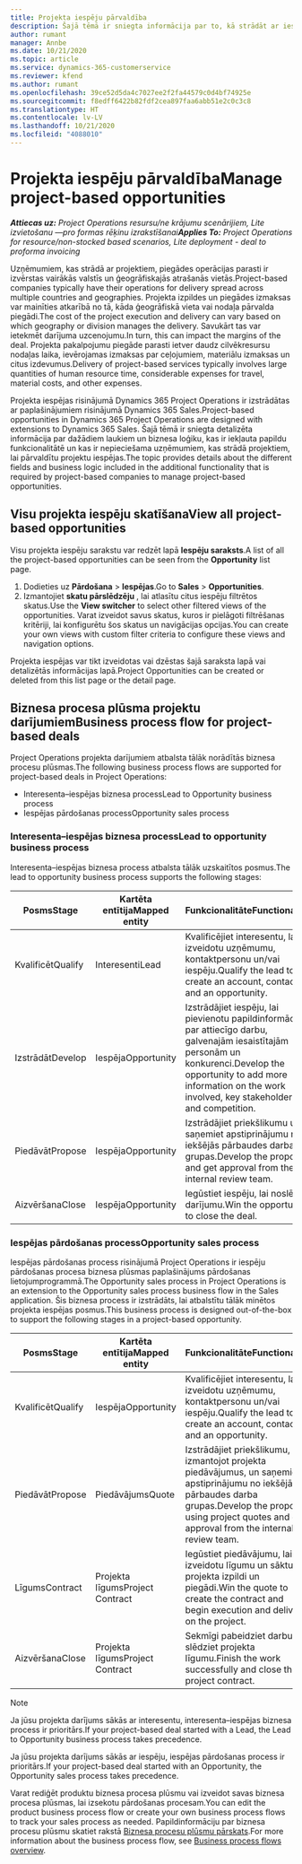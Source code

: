 ```yaml
---
title: Projekta iespēju pārvaldība
description: Šajā tēmā ir sniegta informācija par to, kā strādāt ar iespējām, kas ir saistītas ar projektiem.
author: rumant
manager: Annbe
ms.date: 10/21/2020
ms.topic: article
ms.service: dynamics-365-customerservice
ms.reviewer: kfend
ms.author: rumant
ms.openlocfilehash: 39ce52d5da4c7027ee2f2fa44579c0d4bf74925e
ms.sourcegitcommit: f8edff6422b82fdf2cea897faa6abb51e2c0c3c8
ms.translationtype: HT
ms.contentlocale: lv-LV
ms.lasthandoff: 10/21/2020
ms.locfileid: "4088010"
---
```

# <a name="manage-project-based-opportunities"></a><span data-ttu-id="2c2f2-103">Projekta iespēju pārvaldība</span><span class="sxs-lookup"><span data-stu-id="2c2f2-103">Manage project-based opportunities</span></span>

<span data-ttu-id="2c2f2-104">_**Attiecas uz:** Project Operations resursu/ne krājumu scenārijiem, Lite izvietošanu —pro formas rēķinu izrakstīšanai_</span><span class="sxs-lookup"><span data-stu-id="2c2f2-104">_**Applies To:** Project Operations for resource/non-stocked based scenarios, Lite deployment - deal to proforma invoicing_</span></span>

<span data-ttu-id="2c2f2-105">Uzņēmumiem, kas strādā ar projektiem, piegādes operācijas parasti ir izvērstas vairākās valstīs un ģeogrāfiskajās atrašanās vietās.</span><span class="sxs-lookup"><span data-stu-id="2c2f2-105">Project-based companies typically have their operations for delivery spread across multiple countries and geographies.</span></span> <span data-ttu-id="2c2f2-106">Projekta izpildes un piegādes izmaksas var mainīties atkarībā no tā, kāda ģeogrāfiskā vieta vai nodaļa pārvalda piegādi.</span><span class="sxs-lookup"><span data-stu-id="2c2f2-106">The cost of the project execution and delivery can vary  based on which geography or division manages the delivery.</span></span> <span data-ttu-id="2c2f2-107">Savukārt tas var ietekmēt darījuma uzcenojumu.</span><span class="sxs-lookup"><span data-stu-id="2c2f2-107">In turn, this can impact the margins of the deal.</span></span> <span data-ttu-id="2c2f2-108">Projekta pakalpojumu piegāde parasti ietver daudz cilvēkresursu nodaļas laika, ievērojamas izmaksas par ceļojumiem, materiālu izmaksas un citus izdevumus.</span><span class="sxs-lookup"><span data-stu-id="2c2f2-108">Delivery of project-based services typically involves large quantities of human resource time, considerable expenses for travel, material costs, and other expenses.</span></span>

<span data-ttu-id="2c2f2-109">Projekta iespējas risinājumā Dynamics 365 Project Operations ir izstrādātas ar paplašinājumiem risinājumā Dynamics 365 Sales.</span><span class="sxs-lookup"><span data-stu-id="2c2f2-109">Project-based opportunities in Dynamics 365 Project Operations are designed with extensions to Dynamics 365 Sales.</span></span> <span data-ttu-id="2c2f2-110">Šajā tēmā ir sniegta detalizēta informācija par dažādiem laukiem un biznesa loģiku, kas ir iekļauta papildu funkcionalitātē un kas ir nepieciešama uzņēmumiem, kas strādā projektiem, lai pārvaldītu projektu iespējas.</span><span class="sxs-lookup"><span data-stu-id="2c2f2-110">The topic provides details about the different fields and business logic included in the additional functionality that is required by project-based companies to manage project-based opportunities.</span></span>

## <a name="view-all-project-based-opportunities"></a><span data-ttu-id="2c2f2-111">Visu projekta iespēju skatīšana</span><span class="sxs-lookup"><span data-stu-id="2c2f2-111">View all project-based opportunities</span></span>

<span data-ttu-id="2c2f2-112">Visu projekta iespēju sarakstu var redzēt lapā **Iespēju saraksts**.</span><span class="sxs-lookup"><span data-stu-id="2c2f2-112">A list of all the project-based opportunities can be seen from the **Opportunity** list page.</span></span> 

1. <span data-ttu-id="2c2f2-113">Dodieties uz **Pārdošana** > **Iespējas**.</span><span class="sxs-lookup"><span data-stu-id="2c2f2-113">Go to **Sales** > **Opportunities**.</span></span>
2. <span data-ttu-id="2c2f2-114">Izmantojiet **skatu pārslēdzēju** , lai atlasītu citus iespēju filtrētos skatus.</span><span class="sxs-lookup"><span data-stu-id="2c2f2-114">Use the **View switcher** to select other filtered views of the opportunities.</span></span> <span data-ttu-id="2c2f2-115">Varat izveidot savus skatus, kuros ir pielāgoti filtrēšanas kritēriji, lai konfigurētu šos skatus un navigācijas opcijas.</span><span class="sxs-lookup"><span data-stu-id="2c2f2-115">You can create your own views with custom filter criteria to configure these views and navigation options.</span></span>

<span data-ttu-id="2c2f2-116">Projekta iespējas var tikt izveidotas vai dzēstas šajā saraksta lapā vai detalizētās informācijas lapā.</span><span class="sxs-lookup"><span data-stu-id="2c2f2-116">Project Opportunities can be created or deleted from this list page or the detail page.</span></span>

## <a name="business-process-flow-for-project-based-deals"></a><span data-ttu-id="2c2f2-117">Biznesa procesa plūsma projektu darījumiem</span><span class="sxs-lookup"><span data-stu-id="2c2f2-117">Business process flow for project-based deals</span></span>

<span data-ttu-id="2c2f2-118">Project Operations projekta darījumiem atbalsta tālāk norādītās biznesa procesu plūsmas.</span><span class="sxs-lookup"><span data-stu-id="2c2f2-118">The following business process flows are supported for project-based deals in Project Operations:</span></span>

- <span data-ttu-id="2c2f2-119">Interesenta–iespējas biznesa process</span><span class="sxs-lookup"><span data-stu-id="2c2f2-119">Lead to Opportunity business process</span></span>
- <span data-ttu-id="2c2f2-120">Iespējas pārdošanas process</span><span class="sxs-lookup"><span data-stu-id="2c2f2-120">Opportunity sales process</span></span>

### <a name="lead-to-opportunity-business-process"></a><span data-ttu-id="2c2f2-121">Interesenta–iespējas biznesa process</span><span class="sxs-lookup"><span data-stu-id="2c2f2-121">Lead to opportunity business process</span></span> 
<span data-ttu-id="2c2f2-122">Interesenta–iespējas biznesa process atbalsta tālāk uzskaitītos posmus.</span><span class="sxs-lookup"><span data-stu-id="2c2f2-122">The lead to opportunity business process supports the following stages:</span></span>

| <span data-ttu-id="2c2f2-123">Posms</span><span class="sxs-lookup"><span data-stu-id="2c2f2-123">Stage</span></span> | <span data-ttu-id="2c2f2-124">Kartēta entītija</span><span class="sxs-lookup"><span data-stu-id="2c2f2-124">Mapped entity</span></span> | <span data-ttu-id="2c2f2-125">Funkcionalitāte</span><span class="sxs-lookup"><span data-stu-id="2c2f2-125">Functionality</span></span> |
| --- | --- | --- |
| <span data-ttu-id="2c2f2-126">Kvalificēt</span><span class="sxs-lookup"><span data-stu-id="2c2f2-126">Qualify</span></span> | <span data-ttu-id="2c2f2-127">Interesenti</span><span class="sxs-lookup"><span data-stu-id="2c2f2-127">Lead</span></span> | <span data-ttu-id="2c2f2-128">Kvalificējiet interesentu, lai izveidotu uzņēmumu, kontaktpersonu un/vai iespēju.</span><span class="sxs-lookup"><span data-stu-id="2c2f2-128">Qualify the lead to create an account, contact, and an opportunity.</span></span> |
| <span data-ttu-id="2c2f2-129">Izstrādāt</span><span class="sxs-lookup"><span data-stu-id="2c2f2-129">Develop</span></span> | <span data-ttu-id="2c2f2-130">Iespēja</span><span class="sxs-lookup"><span data-stu-id="2c2f2-130">Opportunity</span></span> | <span data-ttu-id="2c2f2-131">Izstrādājiet iespēju, lai pievienotu papildinformāciju par attiecīgo darbu, galvenajām iesaistītajām personām un konkurenci.</span><span class="sxs-lookup"><span data-stu-id="2c2f2-131">Develop the opportunity to add more information on the work involved, key stakeholders, and competition.</span></span> |
| <span data-ttu-id="2c2f2-132">Piedāvāt</span><span class="sxs-lookup"><span data-stu-id="2c2f2-132">Propose</span></span> | <span data-ttu-id="2c2f2-133">Iespēja</span><span class="sxs-lookup"><span data-stu-id="2c2f2-133">Opportunity</span></span> | <span data-ttu-id="2c2f2-134">Izstrādājiet priekšlikumu un saņemiet apstiprinājumu no iekšējās pārbaudes darba grupas.</span><span class="sxs-lookup"><span data-stu-id="2c2f2-134">Develop the proposal and get approval from the internal review team.</span></span> |
| <span data-ttu-id="2c2f2-135">Aizvēršana</span><span class="sxs-lookup"><span data-stu-id="2c2f2-135">Close</span></span> | <span data-ttu-id="2c2f2-136">Iespēja</span><span class="sxs-lookup"><span data-stu-id="2c2f2-136">Opportunity</span></span> | <span data-ttu-id="2c2f2-137">Iegūstiet iespēju, lai noslēgtu darījumu.</span><span class="sxs-lookup"><span data-stu-id="2c2f2-137">Win the opportunity to close the deal.</span></span> |

### <a name="opportunity-sales-process"></a><span data-ttu-id="2c2f2-138">Iespējas pārdošanas process</span><span class="sxs-lookup"><span data-stu-id="2c2f2-138">Opportunity sales process</span></span>
<span data-ttu-id="2c2f2-139">Iespējas pārdošanas process risinājumā Project Operations ir iespēju pārdošanas procesa biznesa plūsmas paplašinājums pārdošanas lietojumprogrammā.</span><span class="sxs-lookup"><span data-stu-id="2c2f2-139">The Opportunity sales process in Project Operations is an extension to the Opportunity sales process business flow in the Sales application.</span></span> <span data-ttu-id="2c2f2-140">Šis biznesa process ir izstrādāts, lai atbalstītu tālāk minētos projekta iespējas posmus.</span><span class="sxs-lookup"><span data-stu-id="2c2f2-140">This business process is designed out-of-the-box to support the following stages in a project-based opportunity.</span></span>

| <span data-ttu-id="2c2f2-141">Posms</span><span class="sxs-lookup"><span data-stu-id="2c2f2-141">Stage</span></span> | <span data-ttu-id="2c2f2-142">Kartēta entītija</span><span class="sxs-lookup"><span data-stu-id="2c2f2-142">Mapped entity</span></span> | <span data-ttu-id="2c2f2-143">Funkcionalitāte</span><span class="sxs-lookup"><span data-stu-id="2c2f2-143">Functionality</span></span> |
| --- | --- | --- |
| <span data-ttu-id="2c2f2-144">Kvalificēt</span><span class="sxs-lookup"><span data-stu-id="2c2f2-144">Qualify</span></span> | <span data-ttu-id="2c2f2-145">Iespēja</span><span class="sxs-lookup"><span data-stu-id="2c2f2-145">Opportunity</span></span> | <span data-ttu-id="2c2f2-146">Kvalificējiet interesentu, lai izveidotu uzņēmumu, kontaktpersonu un/vai iespēju.</span><span class="sxs-lookup"><span data-stu-id="2c2f2-146">Qualify the lead to create an account, contact, and an opportunity.</span></span> |
| <span data-ttu-id="2c2f2-147">Piedāvāt</span><span class="sxs-lookup"><span data-stu-id="2c2f2-147">Propose</span></span> | <span data-ttu-id="2c2f2-148">Piedāvājums</span><span class="sxs-lookup"><span data-stu-id="2c2f2-148">Quote</span></span> | <span data-ttu-id="2c2f2-149">Izstrādājiet priekšlikumu, izmantojot projekta piedāvājumus, un saņemiet apstiprinājumu no iekšējās pārbaudes darba grupas.</span><span class="sxs-lookup"><span data-stu-id="2c2f2-149">Develop the proposal using project quotes and get approval from the internal review team.</span></span> |
| <span data-ttu-id="2c2f2-150">Līgums</span><span class="sxs-lookup"><span data-stu-id="2c2f2-150">Contract</span></span> | <span data-ttu-id="2c2f2-151">Projekta līgums</span><span class="sxs-lookup"><span data-stu-id="2c2f2-151">Project Contract</span></span> | <span data-ttu-id="2c2f2-152">Iegūstiet piedāvājumu, lai izveidotu līgumu un sāktu projekta izpildi un piegādi.</span><span class="sxs-lookup"><span data-stu-id="2c2f2-152">Win the quote to create the contract and begin execution and delivery on the project.</span></span> |
| <span data-ttu-id="2c2f2-153">Aizvēršana</span><span class="sxs-lookup"><span data-stu-id="2c2f2-153">Close</span></span> | <span data-ttu-id="2c2f2-154">Projekta līgums</span><span class="sxs-lookup"><span data-stu-id="2c2f2-154">Project Contract</span></span> | <span data-ttu-id="2c2f2-155">Sekmīgi pabeidziet darbu un slēdziet projekta līgumu.</span><span class="sxs-lookup"><span data-stu-id="2c2f2-155">Finish the work successfully and close the project contract.</span></span> |

> [!NOTE]
> <span data-ttu-id="2c2f2-156">Ja jūsu projekta darījums sākās ar interesentu, interesenta–iespējas biznesa process ir prioritārs.</span><span class="sxs-lookup"><span data-stu-id="2c2f2-156">If your project-based deal started with a Lead, the Lead to Opportunity business process takes precedence.</span></span>
>
> <span data-ttu-id="2c2f2-157">Ja jūsu projekta darījums sākās ar iespēju, iespējas pārdošanas process ir prioritārs.</span><span class="sxs-lookup"><span data-stu-id="2c2f2-157">If your project-based deal started with an Opportunity, the Opportunity sales process takes precedence.</span></span>

<span data-ttu-id="2c2f2-158">Varat rediģēt produktu biznesa procesa plūsmu vai izveidot savas biznesa procesa plūsmas, lai izsekotu pārdošanas procesam.</span><span class="sxs-lookup"><span data-stu-id="2c2f2-158">You can edit the product business process flow or create your own business process flows to track your sales process as needed.</span></span> <span data-ttu-id="2c2f2-159">Papildinformāciju par biznesa procesu plūsmu skatiet rakstā [Biznesa procesu plūsmu pārskats](https://docs.microsoft.com/dynamics365/customerengagement/on-premises/customize/business-process-flows-overview).</span><span class="sxs-lookup"><span data-stu-id="2c2f2-159">For more information about the business process flow, see [Business process flows overview](https://docs.microsoft.com/dynamics365/customerengagement/on-premises/customize/business-process-flows-overview).</span></span>
